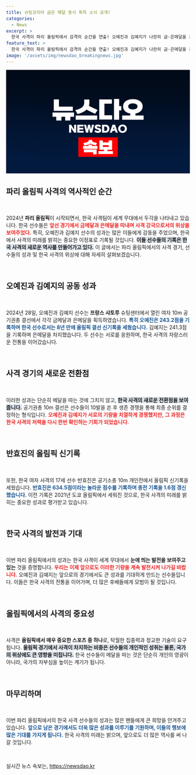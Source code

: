 ```yaml
---
title: 슈팅코리아 금은 메달 동시 획득 소식 공개!
categories:
  - News
excerpt: >
  한국 사격이 파리 올림픽에서 감격의 순간을 연출! 오예진과 김예지가 나란히 금·은메달을 차지하며 12년 만의 동반 입상이 이뤄졌고, 17세 반효진은 올림픽 신기록까지 세워 화제를 모은다!
feature_text: >
  한국 사격이 파리 올림픽에서 감격의 순간을 연출! 오예진과 김예지가 나란히 금·은메달을 차지하며 12년 만의 동반 입상이 이뤄졌고, 17세 반효진은 올림픽 신기록까지 세워 화제를 모은다!
image: '/assets/img/newsdao_breakingnews.jpg'
---
```


<p><img src="/assets/img/newsdao_breakingnews.jpg" alt="koreaapp 속보" /></p>

<h2 data-ke-size="size26">파리 올림픽 사격의 역사적인 순간</h2>

<p data-ke-size="size16">&nbsp;</p>

<p data-ke-size="size16">2024년 <b>파리 올림픽</b>이 시작되면서, 한국 사격팀이 세계 무대에서 두각을 나타내고 있습니다. 한국 선수들은 <b><span style="color: #ee2323;">앞선 경기에서 금메달과 은메달을 따내며 사격 강국으로서의 위상을 보여주었다.</span></b> 특히, 오예진과 김예지 선수의 성과는 많은 이들에게 감동을 주었으며, 한국에서 사격의 미래를 밝히는 중요한 이정표로 기록될 것입니다. <b><span style="background-color: #21538527;">이들 선수들의 기록은 한국 사격의 새로운 역사를 만들어가고 있다.</span></b> 이 글에서는 파리 올림픽에서의 사격 경기, 선수들의 성과 및 한국 사격의 위상에 대해 자세히 살펴보겠습니다.</p>

<p data-ke-size="size16">&nbsp;</p>

<h2 data-ke-size="size26">오예진과 김예지의 공동 성과</h2>

<p data-ke-size="size16">&nbsp;</p>

<p data-ke-size="size16">2024년 28일, 오예진과 김예지 선수는 <b>프랑스 샤토루</b> 슈팅센터에서 열린 여자 10m 공기권총 결선에서 각각 금메달과 은메달을 획득하였습니다. <b><span style="color: #1a5490;">특히 오예진은 243.2점을 기록하며 한국 선수로서는 8년 만에 올림픽 결선 신기록을 세웠습니다.</span></b> 김예지는 241.3점을 기록하며 은메달을 차지했습니다. 두 선수는 서로를 응원하며, 한국 사격의 자랑스러운 전통을 이어갔습니다.</p>

<p data-ke-size="size16">&nbsp;</p>

<h2 data-ke-size="size26">사격 경기의 새로운 전환점</h2>

<p data-ke-size="size16">&nbsp;</p>

<p data-ke-size="size16">이러한 성과는 단순히 메달을 따는 것에 그치지 않고, <b><span style="background-color: #21538527;">한국 사격의 새로운 전환점을 보여줍니다.</span></b> 공기권총 10m 결선은 선수들이 10발을 쏜 후 생존 경쟁을 통해 최종 순위를 결정하는 형식입니다. <b><span style="color: #ee2323;">오예진과 김예지가 서로의 기량을 치열하게 경쟁했지만, 그 과정은 한국 사격의 저력을 다시 한번 확인하는 기회가 되었습니다.</span></b></p>

<p data-ke-size="size16">&nbsp;</p>

<h2 data-ke-size="size26">반효진의 올림픽 신기록</h2>

<p data-ke-size="size16">&nbsp;</p>

<p data-ke-size="size16">또한, 한국 여자 사격의 17세 선수 반효진은 공기소총 10m 개인전에서 올림픽 신기록을 세웠습니다. <b><span style="color: #1a5490;">반효진은 634.5점이라는 놀라운 점수를 기록하며 종전 기록을 1.6점 갱신했습니다.</span></b> 이전 기록은 2021년 도쿄 올림픽에서 세워진 것으로, 한국 사격의 미래를 밝히는 중요한 성과로 평가받고 있습니다.</p>

<p data-ke-size="size16">&nbsp;</p>

<h2 data-ke-size="size26">한국 사격의 발전과 기대</h2>

<p data-ke-size="size16">&nbsp;</p>

<p data-ke-size="size16">이번 파리 올림픽에서의 성과는 한국 사격이 세계 무대에서 <b>눈에 띄는 발전을 보여주고 있는</b> 것을 증명합니다. <b><span style="color: #ee2323;">우리는 이제 앞으로도 이러한 기량을 계속 발전시켜 나가길 바랍니다.</span></b> 오예진과 김예지는 앞으로의 경기에서도 큰 성과를 기대하게 만드는 선수들입니다. 이들은 한국 사격의 전통을 이어가며, 더 많은 후배들에게 모범이 될 것입니다.</p>

<p data-ke-size="size16">&nbsp;</p>

<h2 data-ke-size="size26">올림픽에서의 사격의 중요성</h2>

<p data-ke-size="size16">&nbsp;</p>

<p data-ke-size="size16">사격은 <b>올림픽에서 매우 중요한 스포츠 중 하나</b>로, 탁월한 집중력과 정교한 기술이 요구됩니다. <b><span style="background-color: #21538527;">올림픽 경기에서 사격이 차지하는 비중은 선수들의 개인적인 성취는 물론, 국가의 위상에도 큰 영향을 미칩니다.</span></b> 한국 선수들이 메달을 따는 것은 단순히 개인의 영광이 아니라, 국가의 자부심을 높이는 계기가 됩니다.</p>

<p data-ke-size="size16">&nbsp;</p>

<h2 data-ke-size="size26">마무리하며</h2>

<p data-ke-size="size16">&nbsp;</p>

<p data-ke-size="size16">이번 파리 올림픽에서의 한국 사격 선수들의 성과는 많은 팬들에게 큰 희망을 안겨주고 있습니다. <b><span style="color: #1a5490;">앞으로 남은 경기에서도 더욱 많은 성과를 이루기를 기원하며, 이들의 행보에 많은 기대를 가지게 됩니다.</span></b> 한국 사격의 미래는 밝으며, 앞으로도 더 많은 역사를 써 나갈 것입니다.</p>

<p data-ke-size="size16">&nbsp;</p>
실시간 뉴스 속보는, <a href="https://newsdao.kr" rel="dofollow">https://newsdao.kr</a>


